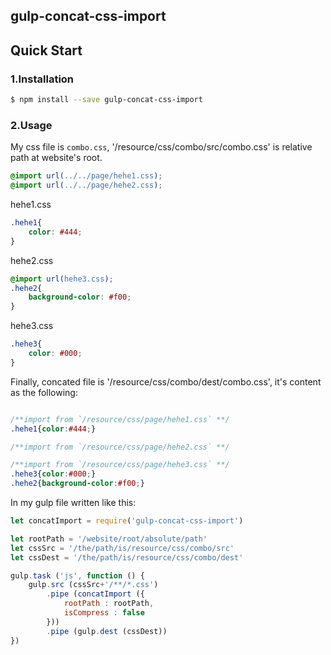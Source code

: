 ## gulp-concat-css-import

## Quick Start

### 1.Installation

```bash
$ npm install --save gulp-concat-css-import
```

### 2.Usage
My css file is `combo.css`, '/resource/css/combo/src/combo.css' is relative path at website's root.
```css
@import url(../../page/hehe1.css);
@import url(../../page/hehe2.css);
```
hehe1.css
```css
.hehe1{
    color: #444;
}
```
hehe2.css
```css
@import url(hehe3.css);
.hehe2{
    background-color: #f00;
}
```
hehe3.css
```css
.hehe3{
    color: #000;
}
```
Finally, concated file is '/resource/css/combo/dest/combo.css', it's content as the following:
```css

/**import from `/resource/css/page/hehe1.css` **/
.hehe1{color:#444;}

/**import from `/resource/css/page/hehe2.css` **/

/**import from `/resource/css/page/hehe3.css` **/
.hehe3{color:#000;}
.hehe2{background-color:#f00;}
```

In my gulp file written like this:
```js
let concatImport = require('gulp-concat-css-import')

let rootPath = '/website/root/absolute/path'
let cssSrc = '/the/path/is/resource/css/combo/src'
let cssDest = '/the/path/is/resource/css/combo/dest'

gulp.task ('js', function () {
    gulp.src (cssSrc+'/**/*.css')
        .pipe (concatImport ({
            rootPath : rootPath,
            isCompress : false
        }))
        .pipe (gulp.dest (cssDest))
})
```